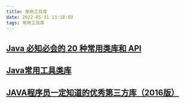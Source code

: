 ```yaml
---
title: 常用工具库
date: 2022-05-31 13:18:59
tags: 常用工具库
---
```



## [Java 必知必会的 20 种常用类库和 API](https://blog.51cto.com/u_15127651/2899179)

## [Java常用工具类库](https://blog.csdn.net/m0_37583655/article/details/118400750)

## [JAVA程序员一定知道的优秀第三方库（2016版）](https://www.jianshu.com/p/ec517bb2fcfa)

